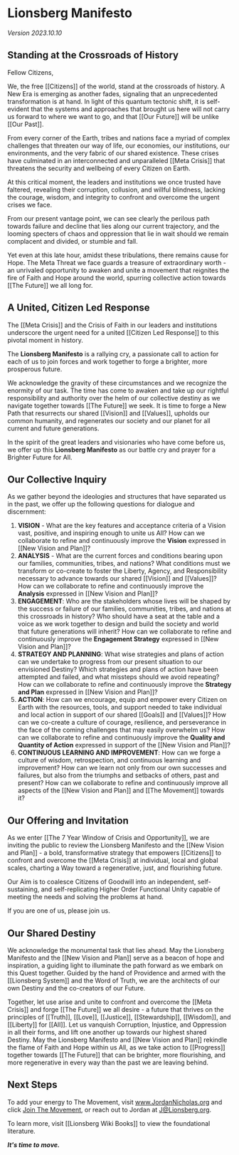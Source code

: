 # Lionsberg Manifesto 

*Version 2023.10.10*

## Standing at the Crossroads of History   

Fellow Citizens,

We, the free [[Citizens]] of the world, stand at the crossroads of history. A New Era is emerging as another fades, signaling that an unprecedented transformation is at hand. In light of this quantum tectonic shift, it is self-evident that the systems and approaches that brought us here will not carry us forward to where we want to go, and that [[Our Future]] will be unlike [[Our Past]]. 

From every corner of the Earth, tribes and nations face a myriad of complex challenges that threaten our way of life, our economies, our institutions, our environments, and the very fabric of our shared existence. These crises have culminated in an interconnected and unparalleled [[Meta Crisis]] that threatens the security and wellbeing of every Citizen on Earth. 

At this critical moment, the leaders and institutions we once trusted have faltered, revealing their corruption, collusion, and willful blindness, lacking the courage, wisdom, and integrity to confront and overcome the urgent crises we face.

From our present vantage point, we can see clearly the perilous path towards failure and decline that lies along our current trajectory, and the looming specters of chaos and oppression that lie in wait should we remain complacent and divided, or stumble and fall. 

Yet even at this late hour, amidst these tribulations, there remains cause for Hope. The Meta Threat we face guards a treasure of extraordinary worth - an unrivaled opportunity to awaken and unite a movement that reignites the fire of Faith and Hope around the world, spurring collective action towards [[The Future]] we all long for. 

## A United, Citizen Led Response 

The [[Meta Crisis]] and the Crisis of Faith in our leaders and institutions underscore the urgent need for a united [[Citizen Led Response]] to this pivotal moment in history.

The **Lionsberg Manifesto** is a rallying cry, a passionate call to action for each of us to join forces and work together to forge a brighter, more prosperous future. 

We acknowledge the gravity of these circumstances and we recognize the enormity of our task. The time has come to awaken and take up our rightful responsibility and authority over the helm of our collective destiny as we navigate together towards [[The Future]] we seek. It is time to forge a New Path that resurrects our shared [[Vision]] and [[Values]], upholds our common humanity, and regenerates our society and our planet for all current and future generations. 

In the spirit of the great leaders and visionaries who have come before us, we offer up this **Lionsberg Manifesto** as our battle cry and prayer for a Brighter Future for All. 

## Our Collective Inquiry 

As we gather beyond the ideologies and structures that have separated us in the past, we offer up the following questions for dialogue and discernment: 

1. **VISION** - What are the key features and acceptance criteria of a Vision vast, positive, and inspiring enough to unite us All? How can we collaborate to refine and continuously improve the **Vision** expressed in [[New Vision and Plan]]? 
2. **ANALYSIS** -  What are the current forces and conditions bearing upon our families, communities, tribes, and nations? What conditions must we transform or co-create to foster the Liberty, Agency, and Responsibility necessary to advance towards our shared [[Vision]] and [[Values]]? How can we collaborate to refine and continuously improve the **Analysis** expressed in [[New Vision and Plan]]?
3. **ENGAGEMENT**: Who are the stakeholders whose lives will be shaped by the success or failure of our families, communities, tribes, and nations at this crossroads in history? Who should have a seat at the table and a voice as we work together to design and build the society and world that future generations will inherit? How can we collaborate to refine and continuously improve the **Engagement Strategy** expressed in [[New Vision and Plan]]?
4. **STRATEGY AND PLANNING**: What wise strategies and plans of action can we undertake to progress from our present situation to our envisioned Destiny? Which strategies and plans of action have been attempted and failed, and what missteps should we avoid repeating? How can we collaborate to refine and continuously improve the **Strategy and Plan** expressed in [[New Vision and Plan]]?
5. **ACTION**: How can we encourage, equip and empower every Citizen on Earth with the resources, tools, and support needed to take individual and local action in support of our shared [[Goals]] and [[Values]]? How can we co-create a culture of courage, resilience, and perseverance in the face of the coming challenges that may easily overwhelm us? How can we collaborate to refine and continuously improve the **Quality and Quantity of Action** expressed in support of the [[New Vision and Plan]]?
6. **CONTINUOUS LEARNING AND IMPROVEMENT**: How can we forge a culture of wisdom, retrospection, and continuous learning and improvement? How can we learn not only from our own successes and failures, but also from the triumphs and setbacks of others, past and present? How can we collaborate to refine and continuously improve all aspects of the [[New Vision and Plan]] and [[The Movement]] towards it?

## Our Offering and Invitation 

As we enter [[The 7 Year Window of Crisis and Opportunity]], we are inviting the public to review the Lionsberg Manifesto and the [[New Vision and Plan]] - a bold, transformative strategy that empowers [[Citizens]] to confront and overcome the [[Meta Crisis]] at individual, local and global scales, charting a Way toward a regenerative, just, and flourishing future. 

Our Aim is to coalesce Citizens of Goodwill into an independent, self-sustaining, and self-replicating Higher Order Functional Unity capable of meeting the needs and solving the problems at hand. 

If you are one of us, please join us. 
## Our Shared Destiny 

We acknowledge the monumental task that lies ahead. May the Lionsberg Manifesto and the [[New Vision and Plan]] serve as a beacon of hope and inspiration, a guiding light to illuminate the path forward as we embark on this Quest together. Guided by the hand of Providence and armed with the [[Lionsberg System]] and the Word of Truth, we are the architects of our own Destiny and the co-creators of our Future. 

Together, let use arise and unite to confront and overcome the [[Meta Crisis]] and forge [[The Future]] we all desire - a future that thrives on the principles of [[Truth]], [[Love]], [[Justice]], [[Stewardship]], [[Wisdom]], and [[Liberty]] for [[All]]. Let us vanquish Corruption, Injustice, and Oppression in all their forms, and lift one another up towards our highest shared Destiny. May the Lionsberg Manifesto and [[New Vision and Plan]] rekindle the flame of Faith and Hope within us All, as we take action to [[Progress]] together towards [[The Future]] that can be brighter, more flourishing, and more regenerative in every way than the past we are leaving behind. 
## Next Steps

To add your energy to The Movement, visit www.JordanNicholas.org and click [Join The Movement](https://jordannicholas.org/join_the_movement), or reach out to Jordan at J@Lionsberg.org. 

To learn more, visit [[Lionsberg Wiki Books]] to view the foundational literature. 

***It's time to move.*** 
